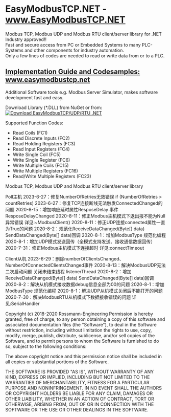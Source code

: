 # EasyModbusTCP.NET - <a href="EasyModbusTCP.NET">www.EasyModbusTCP.NET</a>

Modbus TCP, Modbus UDP and Modbus RTU client/server library for .NET<br>
Industry approved!!<br>
Fast and secure access from PC or Embedded Systems to many PLC-Systems and other components for industry automation. <br>
Only a few lines of codes are needed to read or write data from or to a PLC. 

<h2><a href="http://www.easymodbustcp.net">Implementation Guide and Codesamples: www.easymodbustcp.net</a></h2>

Additional Software tools e.g. Modbus Server Simulator, makes software development fast and easy. 

Download Library (*.DLL) from NuGet or from: <a href="https://sourceforge.net/projects/easymodbustcp/files/latest/download" rel="nofollow"><img alt="Download EasyModbusTCP/UDP/RTU .NET" src="https://a.fsdn.com/con/app/sf-download-button"></a>



Supported Function Codes:

- Read Coils (FC1)
- Read Discrete Inputs (FC2)
- Read Holding Registers (FC3)
- Read Input Registers (FC4)
- Write Single Coil (FC5)
- Write Single Register (FC6)
- Write Multiple Coils (FC15)
- Write Multiple Registers (FC16)
- Read/Write Multiple Registers (FC23)


Modbus TCP, Modbus UDP and Modbus RTU client/server library


Poll主机
2023-6-27：修复NumberOfRetries无效错误 if (NumberOfRetries > countRetries)
2023-6-27：修复TCP连接断线无法触发ConnectedChanged的问题
2020-8-15：增加响应延时属性ResposeDelay 事件ResposeDelayChanged
2020-8-11：修正Modbus主机模式下退出报不能为Null异常错误 详见:~ModbusClient()
2020-8-11：修正UDP连接connected属性一直为True的问题
2020-8-2：规范化ReceiveDataChanged(Byte[] data) SendDataChanged(Byte[] data)回调
2020-8-1：增加ModbusType 规范化编程
2020-8-1：增加UDP模式发送回传（全模式支持发送、接收通信数据回传）
2020-7-31：修正Modbus主机模式下连接超时 详见:connectTimeout 

Client从机
2023-6-29：删除numberOfClientsChanged、NumberOfConnectedClientsChanged事件
2020-8-13：解决ModbusUDP无法二次启动问题 关闭未结束线程 listenerThread
2020-8-2：增加ReceiveDataChanged(Byte[] data) SendDataChanged(Byte[] data)回调
2020-8-2：解决从机模式接收数据debug信息全部为00的问题
2020-8-1：增加ModbusType 规范化编程
2020-8-1：解决UDP从机模式关闭后不能打开的问题
2020-7-30：解决ModbusRTU从机模式下数据接收错误的问题 详见:SerialHandler


Copyright (c) 2018-2020 Rossmann-Engineering
Permission is hereby granted, free of charge, 
to any person obtaining a copy of this software
and associated documentation files (the "Software"),
to deal in the Software without restriction, 
including without limitation the rights to use, 
copy, modify, merge, publish, distribute, sublicense, 
and/or sell copies of the Software, and to permit 
persons to whom the Software is furnished to do so, 
subject to the following conditions:

The above copyright notice and this permission 
notice shall be included in all copies or substantial portions of the Software.

THE SOFTWARE IS PROVIDED "AS IS", WITHOUT WARRANTY OF ANY KIND,
EXPRESS OR IMPLIED, INCLUDING BUT NOT LIMITED TO THE WARRANTIES OF MERCHANTABILITY,
FITNESS FOR A PARTICULAR PURPOSE AND NONINFRINGEMENT.
IN NO EVENT SHALL THE AUTHORS OR COPYRIGHT HOLDERS BE LIABLE FOR ANY CLAIM, 
DAMAGES OR OTHER LIABILITY, WHETHER IN AN ACTION OF CONTRACT, TORT OR OTHERWISE, 
ARISING FROM, OUT OF OR IN CONNECTION WITH THE SOFTWARE 
OR THE USE OR OTHER DEALINGS IN THE SOFTWARE.
